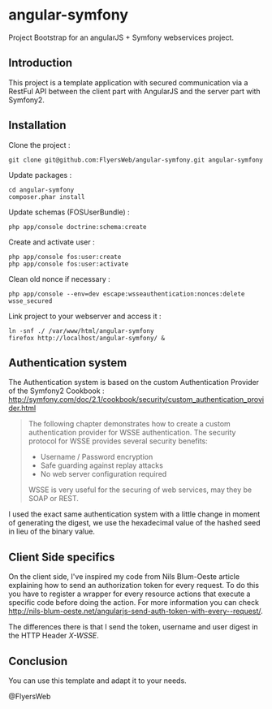 angular-symfony
===============

Project Bootstrap for an angularJS + Symfony webservices project.

Introduction
------------

This project is a template application with secured communication via a RestFul API between the client part with AngularJS and the server part with Symfony2.

Installation
------------

Clone the project :

	git clone git@github.com:FlyersWeb/angular-symfony.git angular-symfony

Update packages :

	cd angular-symfony
	composer.phar install

Update schemas (FOSUserBundle) :

 	php app/console doctrine:schema:create

Create and activate user :

	php app/console fos:user:create
	php app/console fos:user:activate

Clean old nonce if necessary :

	php app/console --env=dev escape:wsseauthentication:nonces:delete wsse_secured

Link project to your webserver and access it :

	ln -snf ./ /var/www/html/angular-symfony
	firefox http://localhost/angular-symfony/ &

Authentication system
---------------------

The Authentication system is based on the custom Authentication Provider of the Symfony2 Cookbook : http://symfony.com/doc/2.1/cookbook/security/custom_authentication_provider.html

> The following chapter demonstrates how to create a custom authentication provider for WSSE authentication. The security protocol for WSSE provides several security benefits:
> * Username / Password encryption
> * Safe guarding against replay attacks
> * No web server configuration required
>
> WSSE is very useful for the securing of web services, may they be SOAP or REST.

I used the exact same authentication system with a little change in moment of generating the digest, we use the hexadecimal value of the hashed seed in lieu of the binary value.

Client Side specifics
---------------------

On the client side, I've inspired my code from Nils Blum-Oeste article explaining how to send an authorization token for every request. To do this you have to register a wrapper for every resource actions that execute a specific code before doing the action. For more information you can check http://nils-blum-oeste.net/angularjs-send-auth-token-with-every--request/.

The differences there is that I send the token, username and user digest in the HTTP Header *X-WSSE*.

Conclusion
----------

You can use this template and adapt it to your needs.

@FlyersWeb
